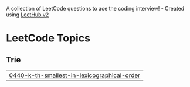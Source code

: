 A collection of LeetCode questions to ace the coding interview! - Created using [LeetHub v2](https://github.com/arunbhardwaj/LeetHub-2.0)
<!---LeetCode Topics Start-->
# LeetCode Topics
## Trie
|  |
| ------- |
| [0440-k-th-smallest-in-lexicographical-order](https://github.com/KrishnaG234/LeetCode_Practice/tree/master/0440-k-th-smallest-in-lexicographical-order) |
<!---LeetCode Topics End-->